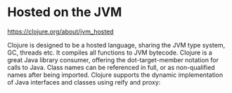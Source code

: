 # Hosted on the JVM #

<https://clojure.org/about/jvm_hosted>

Clojure is designed to be a hosted language, sharing the JVM type system, GC, threads etc. It compiles all functions to JVM bytecode. Clojure is a great Java library consumer, offering the dot-target-member notation for calls to Java. Class names can be referenced in full, or as non-qualified names after being imported. Clojure supports the dynamic implementation of Java interfaces and classes using reify and proxy:
